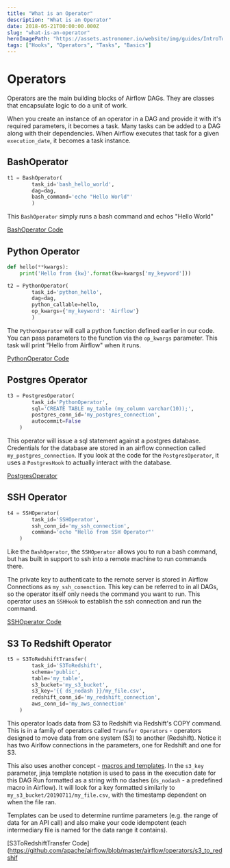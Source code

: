 ```yaml
---
title: "What is an Operator"
description: "What is an Operator"
date: 2018-05-21T00:00:00.000Z
slug: "what-is-an-operator"
heroImagePath: "https://assets.astronomer.io/website/img/guides/IntroToDAG_preview.png"
tags: ["Hooks", "Operators", "Tasks", "Basics"]
---
```


# Operators

Operators are the main building blocks of Airflow DAGs. They are classes that encapsulate logic to do a unit of work.

When you create an instance of an operator in a DAG and provide it with it's required parameters, it becomes a task. Many tasks can be added to a DAG along with their dependencies. When Airflow executes that task for a given `execution_date`, it becomes a task instance.


## BashOperator
```Python
t1 = BashOperator(
        task_id='bash_hello_world',
        dag=dag,
        bash_command='echo "Hello World"'
        )
```
This `BashOperator` simply runs a bash command and echos "Hello World"

[BashOperator Code](https://github.com/apache/airflow/blob/master/airflow/operators/bash_operator.py)

## Python Operator
```python
def hello(**kwargs):
    print('Hello from {kw}'.format(kw=kwargs['my_keyword']))

t2 = PythonOperator(
        task_id='python_hello',
        dag=dag,
        python_callable=hello,
        op_kwargs={'my_keyword': 'Airflow'}
        )
```
The `PythonOperator` will call a python function defined earlier in our code. You can pass parameters to the function via the `op_kwargs` parameter. This task will print "Hello from Airflow" when it runs.

[PythonOperator Code](https://github.com/apache/airflow/blob/master/airflow/operators/python_operator.py)
## Postgres Operator
```python
t3 = PostgresOperator(
        task_id='PythonOperator',
        sql='CREATE TABLE my_table (my_column varchar(10));',
        postgres_conn_id='my_postgres_connection',
        autocommit=False
    )
```
This operator will issue a sql statement against a postgres database. Credentials for the database are stored in an airflow connection called `my_postgres_connection`. If you look at the code for the `PostgresOperator`, it uses a `PostgresHook` to actually interact with the database.

[PostgresOperator](https://github.com/apache/airflow/blob/master/airflow/operators/postgres_operator.py)
## SSH Operator
```python
t4 = SSHOperator(
        task_id='SSHOperator',
        ssh_conn_id='my_ssh_connection',
        command='echo "Hello from SSH Operator"'
    )
```
Like the `BashOperator`, the `SSHOperator` allows you to run a bash command, but has built in support to ssh into a remote machine to run commands there.

The private key to authenticate to the remote server is stored in Airflow Connections as `my_ssh_conenction`. This key can be referred to in all DAGs, so the operator itself only needs the command you want to run. This operator uses an `SSHHook` to establish the ssh connection and run the command.

[SSHOperator Code](https://github.com/apache/airflow/blob/master/airflow/contrib/operators/ssh_operator.py)
## S3 To Redshift Operator
```python
t5 = S3ToRedshiftTransfer(
        task_id='S3ToRedshift',
        schema='public',
        table='my_table',
        s3_bucket='my_s3_bucket',
        s3_key='{{ ds_nodash }}/my_file.csv',
        redshift_conn_id='my_redshift_connection',
        aws_conn_id='my_aws_connection'
    )
```
This operator loads data from S3 to Redshift via Redshift's COPY command. This is in a family of operators called `Transfer Operators` - operators designed to move data from one system (S3) to another (Redshift). Notice it has two Airlfow connections in the parameters, one for Redshift and one for S3.

This also uses another concept - [macros and templates](https://www.astronomer.io/guides/templating/). In the `s3_key` parameter, jinja template notation is used to pass in the execution date for this DAG Run formatted as a string with no dashes (`ds_nodash` - a predefined macro in Airflow). It will look for a key formatted similarly to `my_s3_bucket/20190711/my_file.csv`, with the timestamp dependent on when the file ran. 

 Templates can be used to determine runtime parameters (e.g. the range of data for an API call) and also make your code idempotent (each intermediary file is named for the data range it contains).

[S3ToRedshiftTransfer Code](https://github.com/apache/airflow/blob/master/airflow/operators/s3_to_redshif

